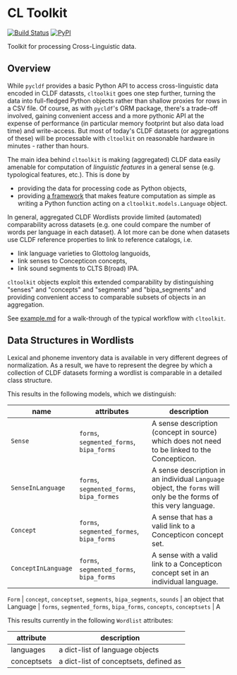 # CL Toolkit

[![Build Status](https://github.com/cldf/cltoolkit/workflows/tests/badge.svg)](https://github.com/cldf/cltoolkit/actions?query=workflow%3Atests)
[![PyPI](https://img.shields.io/pypi/v/cltoolkit.svg)](https://pypi.org/project/cltoolkit)

Toolkit for processing Cross-Linguistic data.


## Overview

While `pycldf` provides a basic Python API to access cross-linguistic data encoded in CLDF datassts,
`cltoolkit` goes one step further, turning the data into full-fledged Python objects rather than
shallow proxies for rows in a CSV file. Of course, as with `pycldf`'s ORM package, there's a trade-off
involved, gaining convenient access and a more pythonic API at the expense of performance (in particular 
memory footprint but also data load time) and write-access. But most of today's CLDF datasets (or aggregations 
of these) will be processable with `cltoolkit` on reasonable hardware in minutes - rather than hours.

The main idea behind `cltoolkit` is making (aggregated) CLDF data easily amenable for computation
of *linguistic features* in a general sense (e.g. typological features, etc.). This is done by
- providing the data for processing code as Python objects,
- providing [a framework](src/cltoolkit/__init__.py) that makes feature computation as simple as writing a Python 
  function acting on a `cltoolkit.models.Language` object.

In general, aggregated CLDF Wordlists provide limited (automated) comparability across datasets (e.g. one could
compare the number of words per language in each dataset). A lot more can be done when datasets use CLDF reference
properties to link to reference catalogs, i.e.
- link language varieties to Glottolog languoids,
- link senses to Concepticon concepts,
- link sound segments to CLTS B(road) IPA.

`cltoolkit` objects exploit this extended comparability by distinguishing "senses" and "concepts" and "segments"
and "bipa_segments" and providing convenient access to comparable subsets of objects in an aggregation.

See [example.md](example.md) for a walk-through of the typical workflow with `cltoolkit`.


## Data Structures in Wordlists

Lexical and phoneme inventory data is available in very different degrees of normalization. 
As a result, we have to represent the degree by which a collection of CLDF datasets forming a wordlist 
is comparable in a detailed class structure.

This results in the following models, which we distinguish:



name | attributes | description
--- | --- | --- 
`Sense` | `forms`, `segmented_forms`, `bipa_forms` | A sense description (concept in source) which does not need to be linked to the Concepticon.
`SenseInLanguage` | `forms`, `segmented_forms`, `bipa_formes` | A sense description in an individual `Language` object, the `forms` will only be the forms of this very language. 
`Concept` | `forms`, `segmented_formes`, `bipa_forms` | A sense that has a valid link to a Concepticon concept set. |
`ConceptInLanguage` | `forms`, `segmented_forms`, `bipa_forms` | A sense with a valid link to a Concepticon concept set in an individual language.

`Form` | `concept`, `conceptset`, `segments`, `bipa_segments`, `sounds` | an object that 
Language | `forms`, `segmented_forms`, `bipa_forms`, `concepts`, `conceptsets` | A

This results currently in the following `Wordlist` attributes:

attribute | description 
--- | ---
languages | a dict-list of language objects
conceptsets | a dict-list of conceptsets, defined as 
